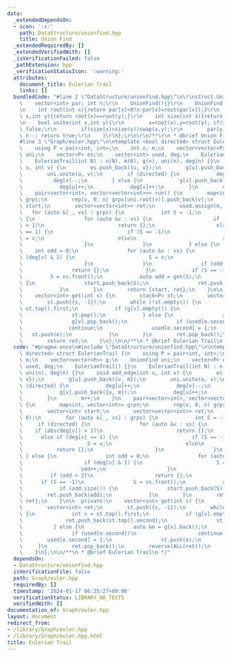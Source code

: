 ```yaml
---
data:
  _extendedDependsOn:
  - icon: ':x:'
    path: DataStructure/unionfind.hpp
    title: Union Find
  _extendedRequiredBy: []
  _extendedVerifiedWith: []
  _isVerificationFailed: false
  _pathExtension: hpp
  _verificationStatusIcon: ':warning:'
  attributes:
    document_title: Eulerian Trail
    links: []
  bundledCode: "#line 2 \"DataStructure/unionfind.hpp\"\n\r\nstruct UnionFind{\r\n\
    \    vector<int> par; int n;\r\n    UnionFind(){}\r\n    UnionFind(int _n):par(_n,-1),n(_n){}\r\
    \n    int root(int x){return par[x]<0?x:par[x]=root(par[x]);}\r\n    bool same(int\
    \ x,int y){return root(x)==root(y);}\r\n    int size(int x){return -par[root(x)];}\r\
    \n    bool unite(int x,int y){\r\n        x=root(x),y=root(y); if(x==y)return\
    \ false;\r\n        if(size(x)>size(y))swap(x,y);\r\n        par[y]+=par[x]; par[x]=y;\
    \ n--; return true;\r\n    }\r\n};\r\n\r\n/**\r\n * @brief Union Find\r\n */\n\
    #line 3 \"Graph/euler.hpp\"\n\ntemplate <bool directed> struct EulerianTrail {\n\
    \    using P = pair<int, int>;\n    int n, m;\n    vector<vector<P>> g;\n    UnionFind\
    \ uni;\n    vector<P> es;\n    vector<int> used, deg;\n    EulerianTrail() {}\n\
    \    EulerianTrail(int N) : n(N), m(0), g(n), uni(n), deg(n) {}\n    void add_edge(int\
    \ u, int v) {\n        es.push_back({u, v});\n        g[u].push_back({v, m});\n\
    \        uni.unite(u, v);\n        if (directed) {\n            deg[u]++;\n  \
    \          deg[v]--;\n        } else {\n            g[v].push_back({u, m});\n\
    \            deg[u]++;\n            deg[v]++;\n        }\n        m++;\n    }\n\
    \    pair<vector<int>, vector<vector<int>>> run() {\n        map<int, vector<int>>\
    \ grps;\n        rep(v, 0, n) grps[uni.root(v)].push_back(v);\n        vector<int>\
    \ start;\n        vector<vector<int>> ret;\n        used.assign(m, 0);\n     \
    \   for (auto &[_, vs] : grps) {\n            int S = -1;\n            if (directed)\
    \ {\n                for (auto &v : vs) {\n                    if (abs(deg[v])\
    \ > 1)\n                        return {};\n                    else if (deg[v]\
    \ == 1) {\n                        if (S == -1)\n                            S\
    \ = v;\n                        else\n                            return {};\n\
    \                    }\n                }\n            } else {\n            \
    \    int odd = 0;\n                for (auto &v : vs) {\n                    if\
    \ (deg[v] & 1) {\n                        S = v;\n                        odd++;\n\
    \                    }\n                }\n                if (odd > 2)\n    \
    \                return {};\n            }\n            if (S == -1)\n       \
    \         S = vs.front();\n            auto add = get(S);\n            if (add.size())\
    \ {\n                start.push_back(S);\n                ret.push_back(add);\n\
    \            }\n        }\n        return {start, ret};\n    }\n\n  private:\n\
    \    vector<int> get(int s) {\n        stack<P> st;\n        vector<int> ret;\n\
    \        st.push({s, -1});\n        while (!st.empty()) {\n            int v =\
    \ st.top().first;\n            if (g[v].empty()) {\n                ret.push_back(st.top().second);\n\
    \                st.pop();\n            } else {\n                auto &e = g[v].back();\n\
    \                g[v].pop_back();\n                if (used[e.second])\n     \
    \               continue;\n                used[e.second] = 1;\n             \
    \   st.push(e);\n            }\n        }\n        ret.pop_back();\n        reverse(ALL(ret));\n\
    \        return ret;\n    }\n};\n\n/**\n * @brief Eulerian Trail\n */\n"
  code: "#pragma once\n#include \"DataStructure/unionfind.hpp\"\n\ntemplate <bool\
    \ directed> struct EulerianTrail {\n    using P = pair<int, int>;\n    int n,\
    \ m;\n    vector<vector<P>> g;\n    UnionFind uni;\n    vector<P> es;\n    vector<int>\
    \ used, deg;\n    EulerianTrail() {}\n    EulerianTrail(int N) : n(N), m(0), g(n),\
    \ uni(n), deg(n) {}\n    void add_edge(int u, int v) {\n        es.push_back({u,\
    \ v});\n        g[u].push_back({v, m});\n        uni.unite(u, v);\n        if\
    \ (directed) {\n            deg[u]++;\n            deg[v]--;\n        } else {\n\
    \            g[v].push_back({u, m});\n            deg[u]++;\n            deg[v]++;\n\
    \        }\n        m++;\n    }\n    pair<vector<int>, vector<vector<int>>> run()\
    \ {\n        map<int, vector<int>> grps;\n        rep(v, 0, n) grps[uni.root(v)].push_back(v);\n\
    \        vector<int> start;\n        vector<vector<int>> ret;\n        used.assign(m,\
    \ 0);\n        for (auto &[_, vs] : grps) {\n            int S = -1;\n       \
    \     if (directed) {\n                for (auto &v : vs) {\n                \
    \    if (abs(deg[v]) > 1)\n                        return {};\n              \
    \      else if (deg[v] == 1) {\n                        if (S == -1)\n       \
    \                     S = v;\n                        else\n                 \
    \           return {};\n                    }\n                }\n           \
    \ } else {\n                int odd = 0;\n                for (auto &v : vs) {\n\
    \                    if (deg[v] & 1) {\n                        S = v;\n     \
    \                   odd++;\n                    }\n                }\n       \
    \         if (odd > 2)\n                    return {};\n            }\n      \
    \      if (S == -1)\n                S = vs.front();\n            auto add = get(S);\n\
    \            if (add.size()) {\n                start.push_back(S);\n        \
    \        ret.push_back(add);\n            }\n        }\n        return {start,\
    \ ret};\n    }\n\n  private:\n    vector<int> get(int s) {\n        stack<P> st;\n\
    \        vector<int> ret;\n        st.push({s, -1});\n        while (!st.empty())\
    \ {\n            int v = st.top().first;\n            if (g[v].empty()) {\n  \
    \              ret.push_back(st.top().second);\n                st.pop();\n  \
    \          } else {\n                auto &e = g[v].back();\n                g[v].pop_back();\n\
    \                if (used[e.second])\n                    continue;\n        \
    \        used[e.second] = 1;\n                st.push(e);\n            }\n   \
    \     }\n        ret.pop_back();\n        reverse(ALL(ret));\n        return ret;\n\
    \    }\n};\n\n/**\n * @brief Eulerian Trail\n */"
  dependsOn:
  - DataStructure/unionfind.hpp
  isVerificationFile: false
  path: Graph/euler.hpp
  requiredBy: []
  timestamp: '2024-01-17 06:35:27+09:00'
  verificationStatus: LIBRARY_NO_TESTS
  verifiedWith: []
documentation_of: Graph/euler.hpp
layout: document
redirect_from:
- /library/Graph/euler.hpp
- /library/Graph/euler.hpp.html
title: Eulerian Trail
---
```

